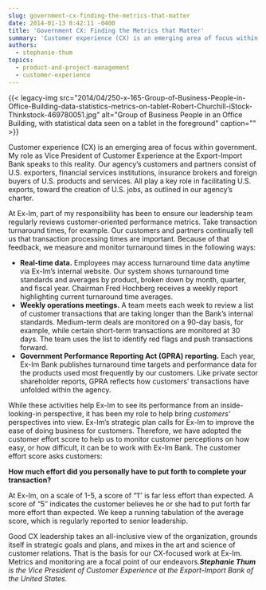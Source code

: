 ```yaml
---
slug: government-cx-finding-the-metrics-that-matter
date: 2014-01-13 8:42:11 -0400
title: 'Government CX: Finding the Metrics that Matter'
summary: 'Customer experience (CX) is an emerging area of focus within government.  My role as Vice President of Customer Experience at the Export-Import Bank speaks to this reality. Our agency’s customers and partners consist of U.S. exporters, financial services institutions, insurance brokers and foreign buyers of U.S. products and services. All play a key role in'
authors:
  - stephanie-thum
topics:
  - product-and-project-management
  - customer-experience
---
```


{{< legacy-img src="2014/04/250-x-165-Group-of-Business-People-in-Office-Building-data-statistics-metrics-on-tablet-Robert-Churchill-iStock-Thinkstock-469780051.jpg" alt="Group of Business People in an Office Building, with statistical data seen on a tablet in the foreground" caption="" >}} 

Customer experience (CX) is an emerging area of focus within government.  My role as Vice President of Customer Experience at the Export-Import Bank speaks to this reality. Our agency’s customers and partners consist of U.S. exporters, financial services institutions, insurance brokers and foreign buyers of U.S. products and services. All play a key role in facilitating U.S. exports, toward the creation of U.S. jobs, as outlined in our agency’s charter.

At Ex-Im, part of my responsibility has been to ensure our leadership team regularly reviews customer-oriented performance metrics. Take transaction turnaround times, for example. Our customers and partners continually tell us that transaction processing times are important. Because of that feedback, we measure and monitor turnaround times in the following ways:

  * **Real-time data.**  Employees may access turnaround time data anytime via Ex-Im’s internal website. Our system shows turnaround time standards and averages by product, broken down by month, quarter, and fiscal year. Chairman Fred Hochberg receives a weekly report highlighting current turnaround time averages.
  * **Weekly operations meetings.** A team meets each week to review a list of customer transactions that are taking longer than the Bank’s internal standards. Medium-term deals are monitored on a 90-day basis, for example, while certain short-term transactions are monitored at 30 days. The team uses the list to identify red flags and push transactions forward.
  * **Government Performance Reporting Act (GPRA) reporting.** Each year, Ex-Im Bank publishes turnaround time targets and performance data for the products used most frequently by our customers. Like private sector shareholder reports, GPRA reflects how customers’ transactions have unfolded within the agency.

While these activities help Ex-Im to see its performance from an inside-looking-in perspective, it has been my role to help bring _customers’_ perspectives into view. Ex-Im’s strategic plan calls for Ex-Im to improve the ease of doing business for customers. Therefore, we have adopted the customer effort score to help us to monitor customer perceptions on how easy, or how difficult, it can be to work with Ex-Im Bank. The customer effort score asks customers:

**How much effort did you personally have to put forth to complete your transaction?** 

At Ex-Im, on a scale of 1-5, a score of “1″ is far less effort than expected. A score of “5″ indicates the customer believes he or she had to put forth far more effort than expected. We keep a running tabulation of the average score, which is regularly reported to senior leadership.

Good CX leadership takes an all-inclusive view of the organization, grounds itself in strategic goals and plans, and mixes in the art and science of customer relations. That is the basis for our CX-focused work at Ex-Im. Metrics and monitoring are a focal point of our endeavors._**Stephanie Thum** is the Vice President of Customer Experience at the Export-Import Bank of the United States._